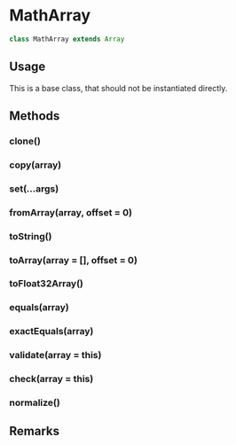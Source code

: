 # MathArray

```js
class MathArray extends Array
```

## Usage

This is a base class, that should not be instantiated directly.


## Methods

### clone()
### copy(array)
### set(...args)
### fromArray(array, offset = 0)
### toString()
### toArray(array = [], offset = 0)
### toFloat32Array()
### equals(array)
### exactEquals(array)
### validate(array = this)
### check(array = this)
### normalize()

## Remarks


